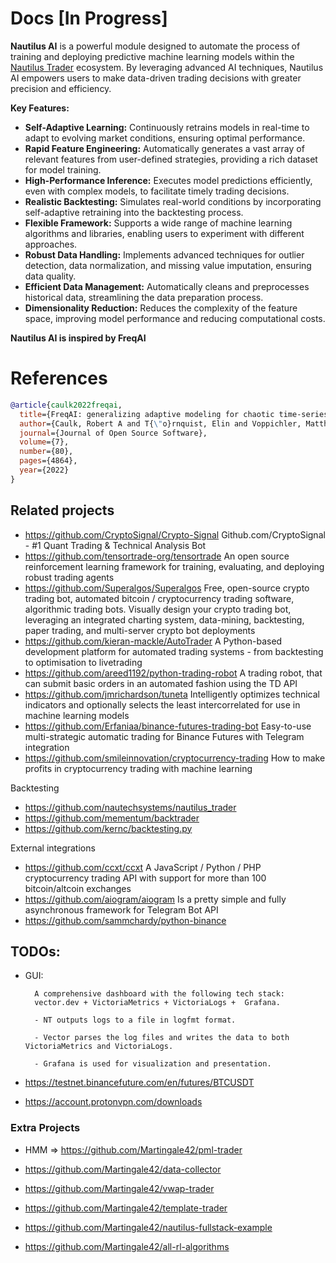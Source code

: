 # Docs [In Progress]

**Nautilus AI** is a powerful module designed to automate the process of training and deploying predictive machine learning models within the [Nautilus Trader](https://github.com/nautechsystems/nautilus_trader/) ecosystem. By leveraging advanced AI techniques, Nautilus AI empowers users to make data-driven trading decisions with greater precision and efficiency.

**Key Features:**

- **Self-Adaptive Learning:** Continuously retrains models in real-time to adapt to evolving market conditions, ensuring optimal performance.
- **Rapid Feature Engineering:** Automatically generates a vast array of relevant features from user-defined strategies, providing a rich dataset for model training.
- **High-Performance Inference:** Executes model predictions efficiently, even with complex models, to facilitate timely trading decisions.
- **Realistic Backtesting:** Simulates real-world conditions by incorporating self-adaptive retraining into the backtesting process.
- **Flexible Framework:** Supports a wide range of machine learning algorithms and libraries, enabling users to experiment with different approaches.
- **Robust Data Handling:** Implements advanced techniques for outlier detection, data normalization, and missing value imputation, ensuring data quality.
- **Efficient Data Management:** Automatically cleans and preprocesses historical data, streamlining the data preparation process.
- **Dimensionality Reduction:** Reduces the complexity of the feature space, improving model performance and reducing computational costs.

**Nautilus AI is inspired by FreqAI**

# References

```bibtex
@article{caulk2022freqai,
  title={FreqAI: generalizing adaptive modeling for chaotic time-series market forecasts},
  author={Caulk, Robert A and T{\"o}rnquist, Elin and Voppichler, Matthias and Lawless, Andrew R and McMullan, Ryan and Santos, Wagner Costa and Pogue, Timothy C and van der Vlugt, Johan and Gehring, Stefan P and Schmidt, Pascal},
  journal={Journal of Open Source Software},
  volume={7},
  number={80},
  pages={4864},
  year={2022}
}
```



## Related projects

- https://github.com/CryptoSignal/Crypto-Signal Github.com/CryptoSignal - #1 Quant Trading & Technical Analysis Bot
- https://github.com/tensortrade-org/tensortrade An open source reinforcement learning framework for training, evaluating, and deploying robust trading agents
- https://github.com/Superalgos/Superalgos Free, open-source crypto trading bot, automated bitcoin / cryptocurrency trading software, algorithmic trading bots. Visually design your crypto trading bot, leveraging an integrated charting system, data-mining, backtesting, paper trading, and multi-server crypto bot deployments
- https://github.com/kieran-mackle/AutoTrader A Python-based development platform for automated trading systems - from backtesting to optimisation to livetrading
- https://github.com/areed1192/python-trading-robot A trading robot, that can submit basic orders in an automated fashion using the TD API
- https://github.com/jmrichardson/tuneta Intelligently optimizes technical indicators and optionally selects the least intercorrelated for use in machine learning models
- https://github.com/Erfaniaa/binance-futures-trading-bot Easy-to-use multi-strategic automatic trading for Binance Futures with Telegram integration
- https://github.com/smileinnovation/cryptocurrency-trading How to make profits in cryptocurrency trading with machine learning

Backtesting
- https://github.com/nautechsystems/nautilus_trader
- https://github.com/mementum/backtrader
- https://github.com/kernc/backtesting.py

External integrations
- https://github.com/ccxt/ccxt A JavaScript / Python / PHP cryptocurrency trading API with support for more than 100 bitcoin/altcoin exchanges
- https://github.com/aiogram/aiogram Is a pretty simple and fully asynchronous framework for Telegram Bot API
- https://github.com/sammchardy/python-binance



## TODOs: 
- GUI: 
  ```text
    A comprehensive dashboard with the following tech stack: 
    vector.dev + VictoriaMetrics + VictoriaLogs +  Grafana.  

    - NT outputs logs to a file in logfmt format.

    - Vector parses the log files and writes the data to both VictoriaMetrics and VictoriaLogs.

    - Grafana is used for visualization and presentation.
  ```

- https://testnet.binancefuture.com/en/futures/BTCUSDT

- https://account.protonvpn.com/downloads

### Extra Projects

- HMM => https://github.com/Martingale42/pml-trader

- https://github.com/Martingale42/data-collector

- https://github.com/Martingale42/vwap-trader

- https://github.com/Martingale42/template-trader

- https://github.com/Martingale42/nautilus-fullstack-example

- https://github.com/Martingale42/all-rl-algorithms


